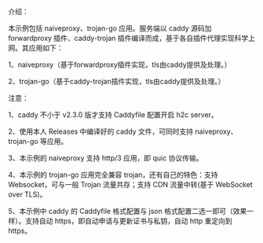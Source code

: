 介绍：

本示例包括 naiveproxy、trojan-go 应用。服务端以 caddy 源码加 forwardproxy 插件、caddy-trojan 插件编译而成，基于各自插件代理实现科学上网。其应用如下：

1、naiveproxy（基于forwardproxy插件实现，tls由caddy提供及处理。）

2、trojan-go（基于caddy-trojan插件实现，tls由caddy提供及处理。）

注意：

1、caddy 不小于 v2.3.0 版才支持 Caddyfile 配置开启 h2c server。

2、使用本人 Releases 中编译好的 caddy 文件，可同时支持 naiveproxy、trojan-go 等应用。

3、本示例的 naiveproxy 支持 http/3 应用，即 quic 协议传输。

4、本示例的 trojan-go 应用完全兼容 trojan，还有自己的特色：支持 Websocket，可与一般 Trojan 流量共存；支持 CDN 流量中转(基于 WebSocket over TLS)。

5、本示例中 caddy 的 Caddyfile 格式配置与 json 格式配置二选一即可（效果一样）。支持自动 https，即自动申请与更新证书与私钥，自动 http 重定向到 https。
